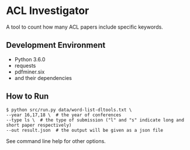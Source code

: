 # ACL Investigator

A tool to count how many ACL papers include specific keywords.

## Development Environment

* Python 3.6.0
* requests
* pdfminer.six
* and their dependencies

## How to Run

```
$ python src/run.py data/word-list-dltools.txt \
--year 16,17,18 \  # the year of conferences
--type ls \  # the type of submission ("l" and "s" indicate long and short paper respectively)
--out result.json  # the output will be given as a json file
```

See command line help for other options.
